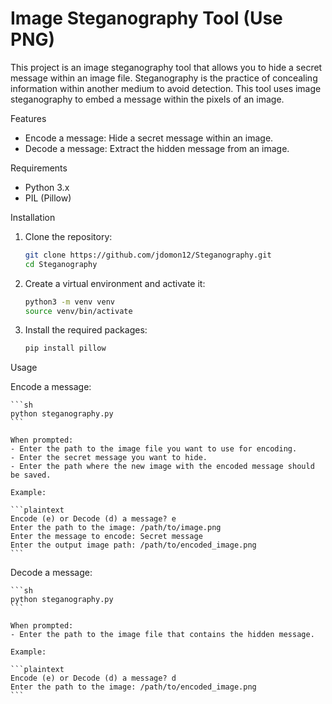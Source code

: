 # Image Steganography Tool (Use PNG)

This project is an image steganography tool that allows you to hide a secret message within an image file. Steganography is the practice of concealing information within another medium to avoid detection. This tool uses image steganography to embed a message within the pixels of an image.

Features

- Encode a message: Hide a secret message within an image.
- Decode a message: Extract the hidden message from an image.

Requirements

- Python 3.x
- PIL (Pillow)

Installation

1. Clone the repository:

    ```sh
    git clone https://github.com/jdomon12/Steganography.git
    cd Steganography
    ```

2. Create a virtual environment and activate it:

    ```sh
    python3 -m venv venv
    source venv/bin/activate  
    ```

3. Install the required packages:

    ```sh
    pip install pillow
    ```

Usage

Encode a message:

    ```sh
    python steganography.py
    ```

    When prompted:
    - Enter the path to the image file you want to use for encoding.
    - Enter the secret message you want to hide.
    - Enter the path where the new image with the encoded message should be saved.

    Example:

    ```plaintext
    Encode (e) or Decode (d) a message? e
    Enter the path to the image: /path/to/image.png
    Enter the message to encode: Secret message
    Enter the output image path: /path/to/encoded_image.png
    ```

Decode a message:

    ```sh
    python steganography.py
    ```

    When prompted:
    - Enter the path to the image file that contains the hidden message.

    Example:

    ```plaintext
    Encode (e) or Decode (d) a message? d
    Enter the path to the image: /path/to/encoded_image.png
    ```

